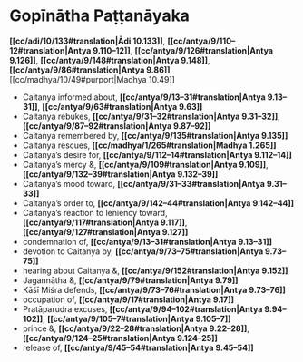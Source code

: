 # Gopīnātha Paṭṭanāyaka

**[[cc/adi/10/133#translation|Ādi 10.133]]**, **[[cc/antya/9/110–12#translation|Antya 9.110–12]]**, **[[cc/antya/9/126#translation|Antya 9.126]]**, **[[cc/antya/9/148#translation|Antya 9.148]]**, **[[cc/antya/9/86#translation|Antya 9.86]]**, [[cc/madhya/10/49#purport|Madhya 10.49]]

* Caitanya informed about, **[[cc/antya/9/13–31#translation|Antya 9.13–31]]**, **[[cc/antya/9/63#translation|Antya 9.63]]**
* Caitanya rebukes, **[[cc/antya/9/31–32#translation|Antya 9.31–32]]**, **[[cc/antya/9/87–92#translation|Antya 9.87–92]]**
* Caitanya remembered by, **[[cc/antya/9/135#translation|Antya 9.135]]**
* Caitanya rescues, **[[cc/madhya/1/265#translation|Madhya 1.265]]**
* Caitanya’s desire for, **[[cc/antya/9/112–14#translation|Antya 9.112–14]]**
* Caitanya’s mercy &, **[[cc/antya/9/109#translation|Antya 9.109]]**, **[[cc/antya/9/132–39#translation|Antya 9.132–39]]**
* Caitanya’s mood toward, **[[cc/antya/9/31–33#translation|Antya 9.31–33]]**
* Caitanya’s order to, **[[cc/antya/9/142–44#translation|Antya 9.142–44]]**
* Caitanya’s reaction to leniency toward, **[[cc/antya/9/117#translation|Antya 9.117]]**, **[[cc/antya/9/127#translation|Antya 9.127]]**
* condemnation of, **[[cc/antya/9/13–31#translation|Antya 9.13–31]]**
* devotion to Caitanya by, **[[cc/antya/9/73–75#translation|Antya 9.73–75]]**
* hearing about Caitanya &, **[[cc/antya/9/152#translation|Antya 9.152]]**
* Jagannātha &, **[[cc/antya/9/79#translation|Antya 9.79]]**
* Kāśī Miśra defends, **[[cc/antya/9/73–76#translation|Antya 9.73–76]]**
* occupation of, **[[cc/antya/9/17#translation|Antya 9.17]]**
* Pratāparudra excuses, **[[cc/antya/9/94–102#translation|Antya 9.94–102]]**, **[[cc/antya/9/105–7#translation|Antya 9.105–7]]**
* prince &, **[[cc/antya/9/22–28#translation|Antya 9.22–28]]**, **[[cc/antya/9/124–25#translation|Antya 9.124–25]]**
* release of, **[[cc/antya/9/45–54#translation|Antya 9.45–54]]**

